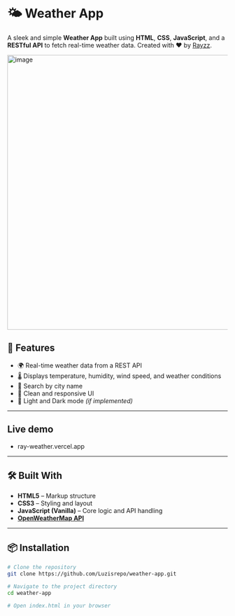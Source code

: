 # 🌤️ Weather App

A sleek and simple **Weather App** built using **HTML**, **CSS**, **JavaScript**, and a **RESTful API** to fetch real-time weather data. Created with ❤️ by [Rayzz](https://github.com/Luzisrepo).

<img width="1919" height="628" alt="image" src="https://github.com/user-attachments/assets/df452356-89d2-42cc-8f32-3e73af9d91b4" />




## 🚀 Features

- 🌍 Real-time weather data from a REST API
- 🌡️ Displays temperature, humidity, wind speed, and weather conditions
- 📍 Search by city name
- 🎨 Clean and responsive UI
- 🌙 Light and Dark mode *(if implemented)*

---
## Live demo

- ray-weather.vercel.app

---

## 🛠️ Built With

- **HTML5** – Markup structure
- **CSS3** – Styling and layout
- **JavaScript (Vanilla)** – Core logic and API handling
- **[OpenWeatherMap API](https://openweathermap.org/api)**

---

## 📦 Installation

```bash
# Clone the repository
git clone https://github.com/Luzisrepo/weather-app.git

# Navigate to the project directory
cd weather-app

# Open index.html in your browser
